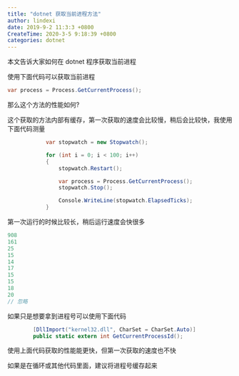 ```yaml
---
title: "dotnet 获取当前进程方法"
author: lindexi
date: 2019-9-2 11:3:3 +0800
CreateTime: 2020-3-5 9:18:39 +0800
categories: dotnet
---
```


本文告诉大家如何在 dotnet 程序获取当前进程

<!--more-->


<!-- csdn -->

使用下面代码可以获取当前进程

```csharp
var process = Process.GetCurrentProcess();
```

那么这个方法的性能如何?

这个获取的方法内部有缓存，第一次获取的速度会比较慢，稍后会比较快，我使用下面代码测量

```csharp
            var stopwatch = new Stopwatch();

            for (int i = 0; i < 100; i++)
            {
                stopwatch.Restart();

                var process = Process.GetCurrentProcess();
                stopwatch.Stop();

                Console.WriteLine(stopwatch.ElapsedTicks);
            }
```

第一次运行的时候比较长，稍后运行速度会快很多

```csharp
908
161
25
15
14
17
15
15
18
20
// 忽略
```

如果只是想要拿到进程号可以使用下面代码

```csharp
        [DllImport("kernel32.dll", CharSet = CharSet.Auto)]
        public static extern int GetCurrentProcessId();
```

使用上面代码获取的性能能更快，但第一次获取的速度也不快

如果是在循环或其他代码里面，建议将进程号缓存起来

